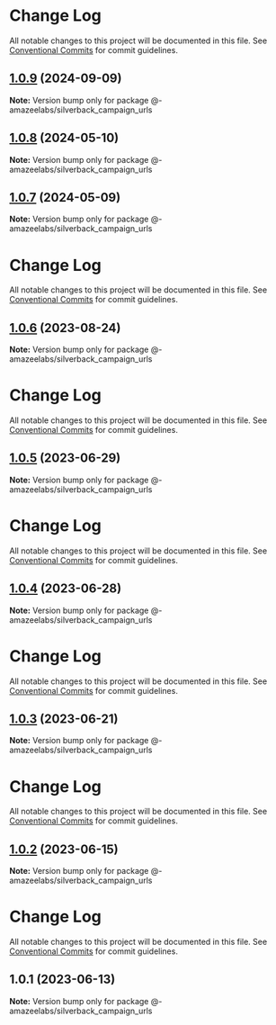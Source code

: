 # Change Log

All notable changes to this project will be documented in this file.
See [Conventional Commits](https://conventionalcommits.org) for commit guidelines.

## [1.0.9](https://github.com/AmazeeLabs/silverback-mono/compare/@-amazeelabs/silverback_campaign_urls@1.0.8...@-amazeelabs/silverback_campaign_urls@1.0.9) (2024-09-09)

**Note:** Version bump only for package @-amazeelabs/silverback_campaign_urls





## [1.0.8](https://github.com/AmazeeLabs/silverback-mono/compare/@-amazeelabs/silverback_campaign_urls@1.0.7...@-amazeelabs/silverback_campaign_urls@1.0.8) (2024-05-10)

**Note:** Version bump only for package @-amazeelabs/silverback_campaign_urls





## [1.0.7](https://github.com/AmazeeLabs/silverback-mono/compare/@-amazeelabs/silverback_campaign_urls@1.0.6...@-amazeelabs/silverback_campaign_urls@1.0.7) (2024-05-09)

**Note:** Version bump only for package @-amazeelabs/silverback_campaign_urls





# Change Log

All notable changes to this project will be documented in this file. See
[Conventional Commits](https://conventionalcommits.org) for commit guidelines.

## [1.0.6](https://github.com/AmazeeLabs/silverback-mono/compare/@-amazeelabs/silverback_campaign_urls@1.0.5...@-amazeelabs/silverback_campaign_urls@1.0.6) (2023-08-24)

**Note:** Version bump only for package @-amazeelabs/silverback_campaign_urls

# Change Log

All notable changes to this project will be documented in this file. See
[Conventional Commits](https://conventionalcommits.org) for commit guidelines.

## [1.0.5](https://github.com/AmazeeLabs/silverback-mono/compare/@-amazeelabs/silverback_campaign_urls@1.0.4...@-amazeelabs/silverback_campaign_urls@1.0.5) (2023-06-29)

**Note:** Version bump only for package @-amazeelabs/silverback_campaign_urls

# Change Log

All notable changes to this project will be documented in this file. See
[Conventional Commits](https://conventionalcommits.org) for commit guidelines.

## [1.0.4](https://github.com/AmazeeLabs/silverback-mono/compare/@-amazeelabs/silverback_campaign_urls@1.0.3...@-amazeelabs/silverback_campaign_urls@1.0.4) (2023-06-28)

**Note:** Version bump only for package @-amazeelabs/silverback_campaign_urls

# Change Log

All notable changes to this project will be documented in this file. See
[Conventional Commits](https://conventionalcommits.org) for commit guidelines.

## [1.0.3](https://github.com/AmazeeLabs/silverback-mono/compare/@-amazeelabs/silverback_campaign_urls@1.0.2...@-amazeelabs/silverback_campaign_urls@1.0.3) (2023-06-21)

**Note:** Version bump only for package @-amazeelabs/silverback_campaign_urls

# Change Log

All notable changes to this project will be documented in this file. See
[Conventional Commits](https://conventionalcommits.org) for commit guidelines.

## [1.0.2](https://github.com/AmazeeLabs/silverback-mono/compare/@-amazeelabs/silverback_campaign_urls@1.0.1...@-amazeelabs/silverback_campaign_urls@1.0.2) (2023-06-15)

**Note:** Version bump only for package @-amazeelabs/silverback_campaign_urls

# Change Log

All notable changes to this project will be documented in this file. See
[Conventional Commits](https://conventionalcommits.org) for commit guidelines.

## 1.0.1 (2023-06-13)

**Note:** Version bump only for package @-amazeelabs/silverback_campaign_urls
